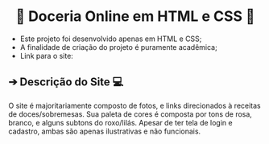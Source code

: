 <h1 align="center"> 🧁 Doceria Online em HTML e CSS 🧁 </h1>
<ul>
<li>Este projeto foi desenvolvido apenas em HTML e CSS;</li>
<li>A finalidade de criação do projeto é puramente acadêmica;</li> 
<li>Link para o site:  </li>
</ul>

<h2> ➔ Descrição do Site 💻 </h2>
<p> O site é majoritariamente composto de fotos, e links direcionados à receitas de doces/sobremesas. 
Sua paleta de cores é composta por tons de rosa, branco, e alguns subtons do roxo/lilás. Apesar de ter tela de login e cadastro, 
ambas são apenas ilustrativas e não funcionais.</p>
